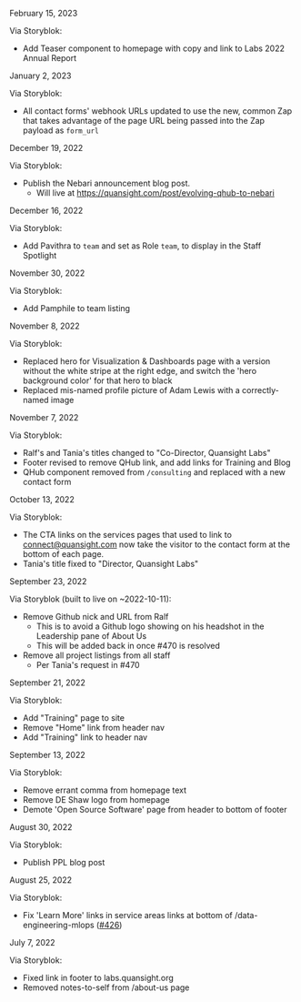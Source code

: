 February 15, 2023

Via Storyblok:

- Add Teaser component to homepage with copy and link to Labs 2022
  Annual Report

January 2, 2023

Via Storyblok:

- All contact forms' webhook URLs updated to use the new, common Zap
  that takes advantage of the page URL being passed into the Zap
  payload as `form_url`

December 19, 2022

Via Storyblok:

- Publish the Nebari announcement blog post.
  - Will live at https://quansight.com/post/evolving-qhub-to-nebari

December 16, 2022

Via Storyblok:

- Add Pavithra to `team` and set as Role `team`,
  to display in the Staff Spotlight

November 30, 2022

Via Storyblok:

- Add Pamphile to team listing

November 8, 2022

Via Storyblok:

- Replaced hero for Visualization & Dashboards page
  with a version without the white stripe at the right 
  edge, and switch the 'hero background color' for that
  hero to black
- Replaced mis-named profile picture of Adam Lewis
  with a correctly-named image

November 7, 2022

Via Storyblok:

- Ralf's and Tania's titles changed to "Co-Director,
  Quansight Labs"
- Footer revised to remove QHub link, and add links for
  Training and Blog
- QHub component removed from `/consulting` and replaced
  with a new contact form

October 13, 2022

Via Storyblok:

- The CTA links on the services pages that used to
  link to connect@quansight.com now take the visitor
  to the contact form at the bottom of each page.
- Tania's title fixed to "Director, Quansight Labs"

September 23, 2022

Via Storyblok (built to live on ~2022-10-11):

- Remove Github nick and URL from Ralf
  - This is to avoid a Github logo showing on his
    headshot in the Leadership pane of About Us
  - This will be added back in once #470 is resolved
- Remove all project listings from all staff
  - Per Tania's request in #470

September 21, 2022

Via Storyblok:

- Add "Training" page to site
- Remove "Home" link from header nav
- Add "Training" link to header nav

September 13, 2022

Via Storyblok:

- Remove errant comma from homepage text
- Remove DE Shaw logo from homepage
- Demote 'Open Source Software' page from
  header to bottom of footer

August 30, 2022

Via Storyblok:

- Publish PPL blog post

August 25, 2022

Via Storyblok:

- Fix 'Learn More' links in service areas links at
  bottom of /data-engineering-mlops
  ([#426](https://github.com/Quansight/Quansight-website/issues/426))

July 7, 2022

Via Storyblok:

- Fixed link in footer to labs.quansight.org
- Removed notes-to-self from /about-us page
